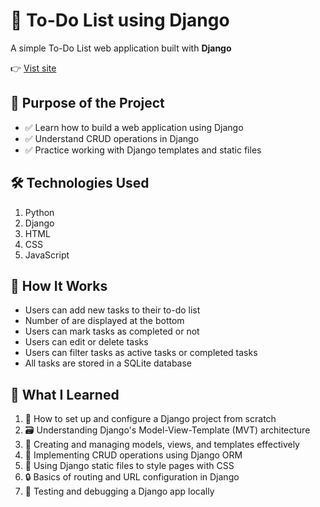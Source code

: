 <h1>📝 To-Do List using Django</h1>
<p>A simple To-Do List web application built with <strong>Django</strong></p>
<p>👉 <a href="https://adilkm.pythonanywhere.com/">Vist site</a></p>
<h2>📌 Purpose of the Project</h2>
<ul>
  <li>✅ Learn how to build a web application using Django</li>
  <li>✅ Understand CRUD operations in Django</li>
  <li>✅ Practice working with Django templates and static files</li>
</ul>

<h2>🛠 Technologies Used</h2>
<ol>
  <li>Python</li>
  <li>Django</li>
  <li>HTML</li>
  <li>CSS</li>
  <li>JavaScript</li>
</ol>

<h2>🚀 How It Works</h2>
<ul>
  <li>Users can add new tasks to their to-do list</li>
  <li>Number of are displayed at the bottom</li>
  <li>Users can mark tasks as completed or not</li>
  <li>Users can edit or delete tasks</li>
  <li>Users can filter tasks as active tasks or completed tasks</li>
  <li>All tasks are stored in a SQLite database</li>
</ul>

<h2>🧠 What I Learned</h2>
<ol>
  <li>🔧 How to set up and configure a Django project from scratch</li>
  <li>🗃️ Understanding Django's Model-View-Template (MVT) architecture</li>
  <li>📄 Creating and managing models, views, and templates effectively</li>
  <li>🔁 Implementing CRUD operations using Django ORM</li>
  <li>🎨 Using Django static files to style pages with CSS</li>
  <li>🔒 Basics of routing and URL configuration in Django</li>
  <li>🧪 Testing and debugging a Django app locally</li>
</ol>